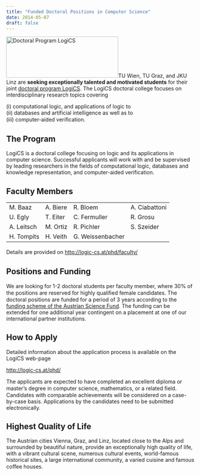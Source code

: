 ```yaml
---
title: "Funded Doctoral Positions in Computer Science"
date: 2014-05-07
draft: false
---
```

<p><a href="http://logic-cs.at/phd/"><img loading="lazy" class="alignright size-medium wp-image-3239" alt="Doctoral Program LogiCS" src="http://forsyte.at/wp-content/uploads/logo-300x110.png" width="300" height="110" srcset="https://forsyte.at/wp-content/uploads/logo-300x110.png 300w, https://forsyte.at/wp-content/uploads/logo.png 435w" sizes="(max-width: 300px) 100vw, 300px"/></a>TU Wien, TU Graz, and JKU Linz are <strong>seeking exceptionally talented and motivated students</strong> for their joint <a href="http://logic-cs.at/phd/">doctoral program LogiCS</a>.<span id="more-3223"/> The LogiCS doctoral college focuses on interdisciplinary research topics covering</p>
<p>(i) computational logic, and applications of logic to<br/> (ii) databases and artificial intelligence as well as to<br/> (iii) computer-aided veriﬁcation.</p>
<h2>The Program</h2>
<p>LogiCS is a doctoral college focusing on logic and its applications in computer science. Successful applicants will work with and be supervised by leading researchers in the fields of computational logic, databases and knowledge representation, and computer-aided verification.</p>
<h2>Faculty Members</h2>
<table border="0">
<tbody>
<tr>
<td>M. Baaz</td>
<td>A. Biere</td>
<td>R. Bloem</td>
<td>A. Ciabattoni</td>
</tr>
<tr>
<td>U. Egly</td>
<td>T. Eiter</td>
<td>C. Fermuller</td>
<td>R. Grosu</td>
</tr>
<tr>
<td>A. Leitsch</td>
<td>M. Ortiz</td>
<td>R. Pichler</td>
<td>S. Szeider</td>
</tr>
<tr>
<td>H. Tompits</td>
<td>H. Veith</td>
<td>G. Weissenbacher</td>
<td> </td>
</tr>
</tbody>
</table>
<p><span style="line-height: 1.5em;">Details are provided on <a href="http://logic-cs.at/phd/faculty/">http://logic-cs.at/phd/faculty/</a></span></p>
<h2>Positions and Funding</h2>
<p>We are looking for 1-2 doctoral students per faculty member, where 30% of the positions are reserved for highly qualiﬁed female candidates. The doctoral positions are funded for a period of 3 years according to the <a href="http://www.fwf.ac.at/de/projects/personalkostensaetze.html">funding scheme of the Austrian Science Fund</a>. The funding can be extended for one additional year contingent on a placement at one of our international partner institutions.</p>
<h2>How to Apply</h2>
<p>Detailed information about the application process is available on the LogiCS web-page</p>
<p><a href="http://logic-cs.at/phd/">http://logic-cs.at/phd/</a></p>
<p>The applicants are expected to have completed an excellent diploma or master’s degree in computer science, mathematics, or a related ﬁeld. Candidates with comparable achievements will be considered on a case-by-case basis. Applications by the candidates need to be submitted electronically.</p>
<h2>Highest Quality of Life</h2>
<p>The Austrian cities Vienna, Graz, and Linz, located close to the Alps and surrounded by beautiful nature, provide an exceptionally high quality of life, with a vibrant cultural scene, numerous cultural events, world-famous historical sites, a large international community, a varied cuisine and famous coﬀee houses.</p>
